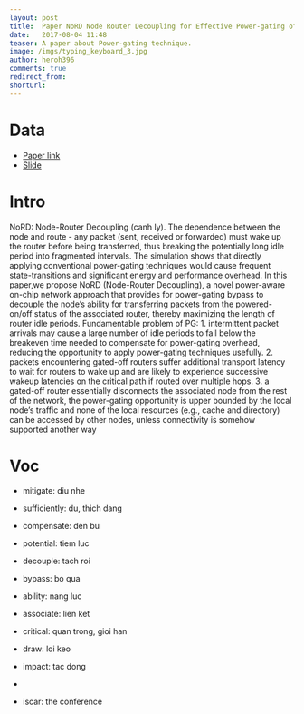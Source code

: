 ```yaml
---
layout: post
title:  Paper NoRD Node Router Decoupling for Effective Power-gating of On-Chip Routers 
date:   2017-08-04 11:48
teaser: A paper about Power-gating technique.
image: /imgs/typing_keyboard_3.jpg
author: heroh396
comments: true
redirect_from:
shortUrl: 
---
```


# Data
* [Paper link](http://ieeexplore.ieee.org/document/6493626/) 
* [Slide](http://slideplayer.com/slide/4703446/) 

# Intro

NoRD: Node-Router Decoupling (canh ly). 
The dependence between the node and route -  any packet (sent, received or forwarded) must wake up the router before being transferred, thus breaking the potentially long idle period into fragmented intervals. 
The simulation shows that directly applying conventional power-gating techniques would cause frequent state-transitions and significant energy and performance overhead. 
In this paper,we propose NoRD (Node-Router Decoupling), a novel power-aware on-chip network approach that provides for power-gating bypass to decouple the node’s ability for transferring packets from the powered-on/off status of the associated router, thereby maximizing the length of router idle periods. 
Fundamentable problem of PG: 
	1. intermittent packet arrivals may cause a large number of idle periods to fall below the breakeven time needed to compensate for power-gating overhead, reducing the opportunity to apply power-gating techniques usefully. 
	2. packets encountering gated-off routers suffer additional transport latency to wait for routers to wake up and are likely to experience successive wakeup latencies on the critical path if routed over multiple hops. 
	3. a gated-off router essentially disconnects the associated node from the rest of the network, the power-gating opportunity is upper bounded by the local node’s traffic and none of the local resources (e.g., cache and directory) can be accessed by other nodes, unless connectivity is somehow supported another way
	

# Voc
- mitigate: diu nhe
- sufficiently: du, thich dang
- compensate: den bu
- potential: tiem luc
- decouple: tach roi
- bypass: bo qua
- ability: nang luc
- associate: lien ket
- critical: quan trong, gioi han
- draw: loi keo
- impact: tac dong
- 

- iscar: the conference
